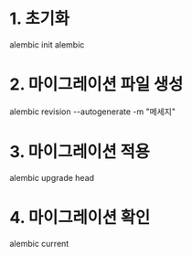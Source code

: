 # 1. 초기화
alembic init alembic

# 2. 마이그레이션 파일 생성
alembic revision --autogenerate -m "메세지"

# 3. 마이그레이션 적용
alembic upgrade head

# 4. 마이그레이션 확인
alembic current

